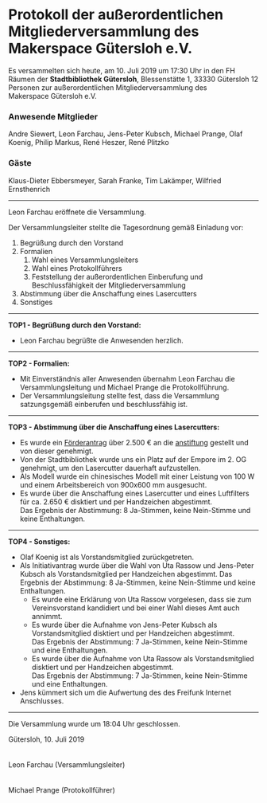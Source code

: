 # **Protokoll der außerordentlichen  Mitgliederversammlung des Makerspace&nbsp;Gütersloh&nbsp;e.V.**
Es versammelten sich heute, am 10. Juli 2019 um 17:30 Uhr in den FH Räumen der **Stadtbibliothek&nbsp;Gütersloh**, Blessenstätte 1, 33330 Gütersloh 12 Personen zur außerordentlichen Mitgliederversammlung des Makerspace&nbsp;Gütersloh&nbsp;e.V.

### Anwesende Mitglieder
Andre Siewert, Leon Farchau, Jens-Peter Kubsch, Michael Prange, Olaf Koenig, Philip Markus, René Heszer, René Plitzko

### Gäste
Klaus-Dieter Ebbersmeyer, Sarah Franke, Tim Lakämper, Wilfried Ernsthenrich

---
Leon Farchau eröffnete die Versammlung.

Der Versammlungsleiter stellte die Tagesordnung gemäß Einladung vor:
1. Begrüßung durch den Vorstand
2. Formalien
    1. Wahl eines Versammlungsleiters
    2. Wahl eines Protokollführers
    3. Feststellung der außerordentlichen Einberufung und Beschlussfähigkeit der Mitgliederversammlung
3. Abstimmung über die Anschaffung eines Lasercutters
4. Sonstiges

---
**TOP1 - Begrüßung durch den Vorstand:**
- Leon Farchau begrüßte die Anwesenden herzlich.
---
**TOP2 - Formalien:**
- Mit Einverständnis aller Anwesenden übernahm Leon Farchau die Versammlungsleitung und Michael Prange die Protokollführung.
- Der Versammlungsleitung stellte fest, dass die Versammlung satzungsgemäß einberufen und beschlussfähig ist.
---
**TOP3 - Abstimmung über die Anschaffung eines Lasercutters:**
- Es wurde ein [Förderantrag](https://git.makerspace-gt.de/makerspace-gt/lasercutter/blob/master/Dokumente/F%C3%B6rderantrag.md) über 2.500 € an die [anstiftung](https://anstiftung.de/) gestellt und von dieser genehmigt.
- Von der Stadtbibliothek wurde uns ein Platz auf der Empore im 2. OG genehmigt, um den Lasercutter dauerhaft aufzustellen.
- Als Modell wurde ein chinesisches Modell mit einer Leistung von 100 W und einem Arbeitsbereich von 900x600 mm ausgesucht.
- Es wurde über die Anschaffung eines Lasercutter und eines Luftfilters für ca. 2.650 € disktiert und per Handzeichen abgestimmt.  
Das Ergebnis der Abstimmung: 8 Ja-Stimmen, keine Nein-Stimme und keine Enthaltungen.
---
**TOP4 - Sonstiges:**
- Olaf Koenig ist als Vorstandsmitglied zurückgetreten.
- Als Initiativantrag wurde über die Wahl von Uta Rassow und Jens-Peter Kubsch als Vorstandsmitglied per Handzeichen abgestimmt.
Das Ergebnis der Abstimmung: 8 Ja-Stimmen, keine Nein-Stimme und keine Enthaltungen.
    - Es wurde eine Erklärung von Uta Rassow vorgelesen, dass sie zum Vereinsvorstand kandidiert und bei einer Wahl dieses Amt auch annimmt.
    - Es wurde über die Aufnahme von Jens-Peter Kubsch als Vorstandsmitglied disktiert und per Handzeichen abgestimmt.  
    Das Ergebnis der Abstimmung: 7 Ja-Stimmen, keine Nein-Stimme und eine Enthaltungen.
    - Es wurde über die Aufnahme von Uta Rassow als Vorstandsmitglied disktiert und per Handzeichen abgestimmt.  
    Das Ergebnis der Abstimmung: 7 Ja-Stimmen, keine Nein-Stimme und eine Enthaltungen.
- Jens kümmert sich um die Aufwertung des des Freifunk Internet Anschlusses.

---
Die Versammlung wurde um 18:04 Uhr geschlossen.

Gütersloh, 10. Juli 2019<br>
<br>
<br>
Leon Farchau (Versammlungsleiter)<br>
<br>
<br>
Michael Prange (Protokollführer)